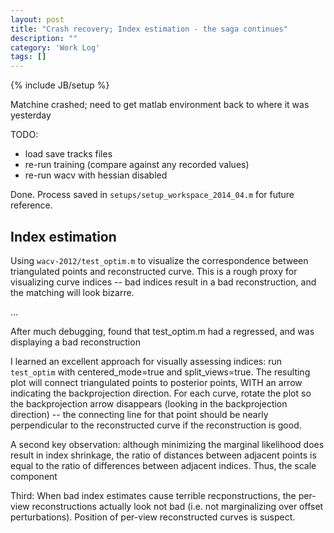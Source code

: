 ```yaml
---
layout: post
title: "Crash recovery; Index estimation - the saga continues"
description: ""
category: 'Work Log'
tags: []
---
```

{% include JB/setup %}

Matchine crashed; need to get matlab environment back to where it was yesterday

TODO:

* load save tracks files
* re-run training (compare against any recorded values)
* re-run wacv with hessian disabled

Done.  Process saved in `setups/setup_workspace_2014_04.m` for future reference.

Index estimation
-----------------

Using `wacv-2012/test_optim.m` to visualize the correspondence between triangulated points and reconstructed curve.  This is a rough proxy for visualizing curve indices -- bad indices result in a bad reconstruction, and the matching will look bizarre.  

...

After much debugging, found that test_optim.m had a regressed, and was displaying a bad reconstruction

I learned an excellent approach for visually assessing indices: run `test_optim` with centered_mode=true and split_views=true.  The resulting plot will connect triangulated points to posterior points, WITH an arrow indicating the backprojection direction.  For each curve, rotate the plot so the backprojection arrow disappears (looking in the backprojection direction) -- the connecting line for that point should be nearly perpendicular to the reconstructed curve if the reconstruction is good.

A second key observation: although minimizing the marginal likelihood does result in index shrinkage, the ratio of distances between adjacent points is equal to the ratio of differences between adjacent indices.  Thus, the scale component

Third:  When bad index estimates cause terrible recponstructions, the per-view reconstructions actually look not bad (i.e. not marginalizing over offset perturbations).  Position of per-view reconstructed curves is suspect.
